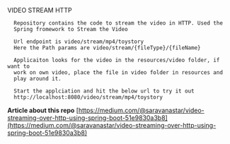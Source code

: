 VIDEO STREAM HTTP

      Repository contains the code to stream the video in HTTP. Used the 
      Spring fromework to Stream the Video
      
      Url endpoint is video/stream/mp4/toystory
      Here the Path params are video/stream/{fileType}/{fileName}
      
      Applicaiton looks for the video in the resources/video folder, if want to
      work on own video, place the file in video folder in resources and 
      play around it.
      
      Start the applciation and hit the below url to try it out
      http://localhost:8080/video/stream/mp4/toystory
      
      
**Article about this repo**
   [https://medium.com/@saravanastar/video-streaming-over-http-using-spring-boot-51e9830a3b8](https://medium.com/@saravanastar/video-streaming-over-http-using-spring-boot-51e9830a3b8)
        
      